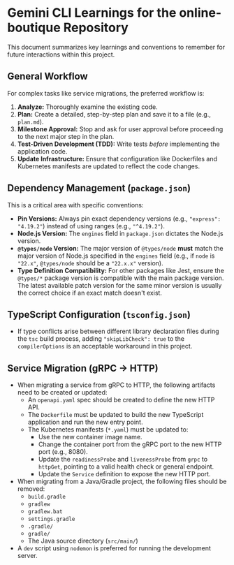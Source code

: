 # Gemini CLI Learnings for the online-boutique Repository

This document summarizes key learnings and conventions to remember for future interactions within this project.

## General Workflow

For complex tasks like service migrations, the preferred workflow is:
1.  **Analyze:** Thoroughly examine the existing code.
2.  **Plan:** Create a detailed, step-by-step plan and save it to a file (e.g., `plan.md`).
3.  **Milestone Approval:** Stop and ask for user approval before proceeding to the next major step in the plan.
4.  **Test-Driven Development (TDD):** Write tests *before* implementing the application code.
5.  **Update Infrastructure:** Ensure that configuration like Dockerfiles and Kubernetes manifests are updated to reflect the code changes.

## Dependency Management (`package.json`)

This is a critical area with specific conventions:

*   **Pin Versions:** Always pin exact dependency versions (e.g., `"express": "4.19.2"`) instead of using ranges (e.g., `"^4.19.2"`).
*   **Node.js Version:** The `engines` field in `package.json` dictates the Node.js version.
*   **`@types/node` Version:** The major version of `@types/node` **must** match the major version of Node.js specified in the `engines` field (e.g., if `node` is `"22.x"`, `@types/node` should be a `"22.x.x"` version).
*   **Type Definition Compatibility:** For other packages like Jest, ensure the `@types/*` package version is compatible with the main package version. The latest available patch version for the same minor version is usually the correct choice if an exact match doesn't exist.

## TypeScript Configuration (`tsconfig.json`)

*   If type conflicts arise between different library declaration files during the `tsc` build process, adding `"skipLibCheck": true` to the `compilerOptions` is an acceptable workaround in this project.

## Service Migration (gRPC -> HTTP)

*   When migrating a service from gRPC to HTTP, the following artifacts need to be created or updated:
    *   An `openapi.yaml` spec should be created to define the new HTTP API.
    *   The `Dockerfile` must be updated to build the new TypeScript application and run the new entry point.
    *   The Kubernetes manifests (`*.yaml`) must be updated to:
        *   Use the new container image name.
        *   Change the container port from the gRPC port to the new HTTP port (e.g., 8080).
        *   Update the `readinessProbe` and `livenessProbe` from `grpc` to `httpGet`, pointing to a valid health check or general endpoint.
        *   Update the `Service` definition to expose the new HTTP port.
*   When migrating from a Java/Gradle project, the following files should be removed:
    *   `build.gradle`
    *   `gradlew`
    *   `gradlew.bat`
    *   `settings.gradle`
    *   `.gradle/`
    *   `gradle/`
    *   The Java source directory (`src/main/`)
*   A `dev` script using `nodemon` is preferred for running the development server.
